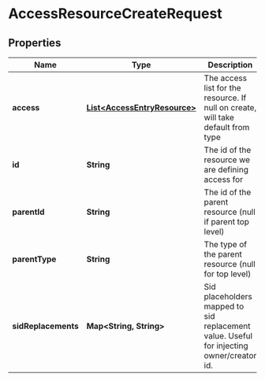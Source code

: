 
# AccessResourceCreateRequest

## Properties
Name | Type | Description | Notes
------------ | ------------- | ------------- | -------------
**access** | [**List&lt;AccessEntryResource&gt;**](AccessEntryResource.md) | The access list for the resource. If null on create, will take default from type |  [optional]
**id** | **String** | The id of the resource we are defining access for | 
**parentId** | **String** | The id of the parent resource (null if parent top level) |  [optional]
**parentType** | **String** | The type of the parent resource (null for top level) | 
**sidReplacements** | **Map&lt;String, String&gt;** | Sid placeholders mapped to sid replacement value. Useful for injecting owner/creator id. |  [optional]



